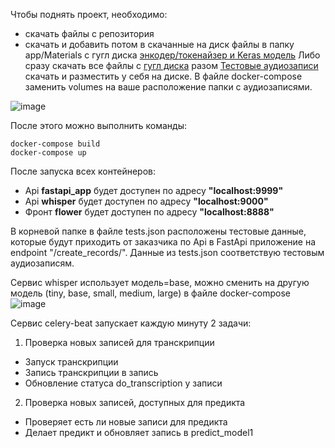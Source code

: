 Чтобы поднять проект, необходимо:

- скачать файлы с репозитория
- скачать и добавить потом в скачанные на диск файлы в папку app/Materials с гугл диска [энкодер/токенайзер и Keras модель](https://drive.google.com/drive/folders/1PXvPCz712B7OafGqrr-Q3vlEgX_VWl-6?usp=sharing)
Либо сразу скачать все файлы с [гугл диска](https://drive.google.com/drive/folders/12P89qrj64omgC7jzlTqg5GRbgqWH91p-?usp=sharing) разом
[Тестовые аудиозаписи](https://drive.google.com/drive/folders/1WdprQ8kJxUbwHWN8xd_JpD13A9ZxY4fE?usp=sharing) скачать и разместить у себя на диске. В файле docker-compose заменить volumes на ваше расположение папки с аудиозаписями.

![image](https://github.com/terrainternship/Media_108_s/assets/17458625/18c434a7-5286-454f-b870-a557627102f1)

После этого можно выполнить команды:

```
docker-compose build
docker-compose up
```
После запуска всех контейнеров:
- Api **fastapi_app** будет доступен по адресу **"localhost:9999"**
- Api **whisper** будет доступен по адресу **"localhost:9000"**
- Фронт **flower** будет доступен по адресу **"localhost:8888"**

В корневой папке в файле tests.json расположены тестовые данные, которые будут приходить от заказчика по Api в FastApi приложение на endpoint "/create_records/". Данные из tests.json соответствую тестовым аудиозаписям.

Сервис whisper использует модель=base, можно сменить на другую модель (tiny, base, small, medium, large) в файле docker-compose
![image](https://github.com/terrainternship/Media_108_s/assets/17458625/e45a0edc-08f7-44eb-8fd0-7e30f112e67b)

Сервис celery-beat запускает каждую минуту 2 задачи:
1. Проверка новых записей для транскрипции
  - Запуск транскрипции
  - Запись транскрипции в запись
  - Обновление статуса do_transcription у записи
2. Проверка новых записей, доступных для предикта
 - Проверяет есть ли новые записи для предикта
 - Делает предикт и обновляет запись в predict_model1


